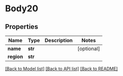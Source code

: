 # Body20

## Properties
Name | Type | Description | Notes
------------ | ------------- | ------------- | -------------
**name** | **str** |  | [optional] 
**region** | **str** |  | 

[[Back to Model list]](../README.md#documentation-for-models) [[Back to API list]](../README.md#documentation-for-api-endpoints) [[Back to README]](../README.md)


